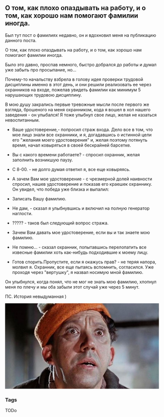 ## О том, как плохо опаздывать на работу, и о том, как хорошо нам помогают фамилии иногда.
Был тут пост о фамилиях недавно, он и вдохновил меня на публикацию данного поста.

О том, как плохо опаздывать на работу, и о том, как хорошо нам помогают фамилии иногда.

Было это давно, проспав немного, быстро добрался до работы и думал уже забыть про просыпание, но...
 
Почему-то начальству взбрела в голову идея проверки трудовой дисциплины именно в этот день, и они решили реализовать ее через охранников на входе, пожелав увидеть фамилии как минимум 5 нарушающих трудовою дисциплину.
 
В мою душу закрались первые тревожные мысли после первого же взгляда, брошеного на меня охранником, кода я вошел в хол нашего заведения - он улыбался! Я тоже улыбнул свое лицо, желая не казаться невоспитанным.
 
- Ваше удостоверение,- попросил страж входа. Дело все в том, что мое лицо знали все охранники, и я, догадавшись о истинной цели его "желания моего удостоверения" и, желая поэтому потянуть время, начал ковыряться в своей бескрайней барсетке.
 
- Вы с какого времени работаете? - спросил охранник, желая заполнить возникшую паузу.
- С 8-00. - не долго думая ответил я, все еще ковыряясь.
 
 - А зачем Вам мое удостоверение - с чрезмерной долей наивности спросил, нашев удостоверение и показав его краешек охраннику. Он увидел, что победа уже близка и выпалил:
- Записать Вашу фамилию.
 
- Не дам, - сказал я улыбнувшись и включил на полную генератор наглости.
- ????? - таков был следующий вопрос стража.
 
- Зачем Вам давать мое удостоверение, если вы и так знаете мою фамилию.
- Не помню... - сказал охранник, попытавшись перелопатить все извесные фамилии хоть как-нибудь подходившие к моему лицу.
 
- Готов спорить.Пропустите, если я окажусь прав? - не теряя напора, молвил я. Охранник, все еще пытаясь вспомнить, согласился. Уже проходя через "вертушку", я назвал носимую мной фамилию.
 
Он улыбнулся, когда понял, что не мог не знать мою фамилию, хлопнул меня по плечу и мы оба забыли этот случай уже через 5 минут.

ПС. История невыдуманная )

<img src="./Images/YuriyNikulin.jpg" alt="TBD" />

### Tags
TODo